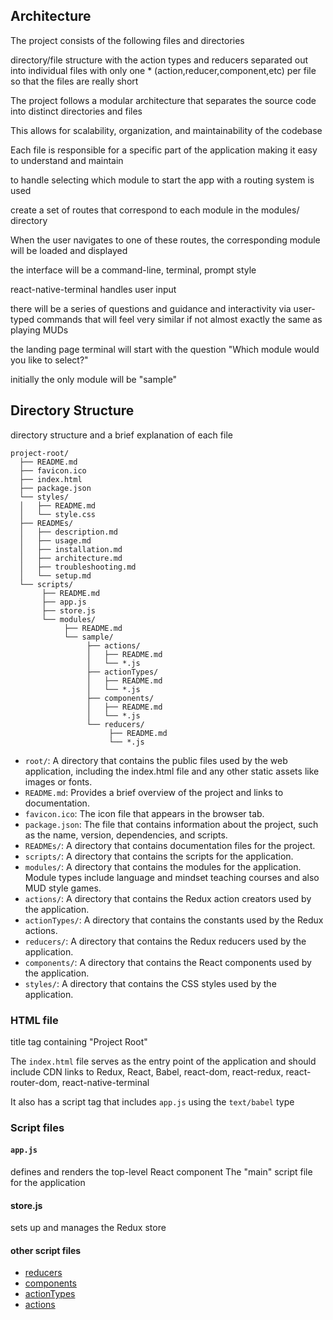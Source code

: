 ## Architecture

The project consists of the following files and directories

directory/file structure with the action types and reducers separated out into individual files
with only one * (action,reducer,component,etc) per file so that the files are really short

The project follows a modular architecture that separates the source code into distinct directories and files

This allows for scalability, organization, and maintainability of the codebase

Each file is responsible for a specific part of the application making it easy to understand and maintain

to handle selecting which module to start the app with a routing system is used

create a set of routes that correspond to each module in the modules/ directory

When the user navigates to one of these routes, the corresponding module will be loaded and displayed

the interface will be a command-line, terminal, prompt style

react-native-terminal handles user input

there will be a series of questions and guidance and interactivity via user-typed commands that will feel very similar if not almost exactly the same as playing MUDs

the landing page terminal will start with the question "Which module would you like to select?"

initially the only module will be "sample"

## Directory Structure

directory structure and a brief explanation of each file

```
project-root/
  ├── README.md
  ├── favicon.ico
  ├── index.html
  ├── package.json
  └── styles/
  │   ├── README.md
  │   └── style.css
  ├── READMEs/
  │   ├── description.md
  │   ├── usage.md
  │   ├── installation.md
  │   ├── architecture.md
  │   ├── troubleshooting.md
  │   └── setup.md
  └── scripts/
       ├── README.md
       ├── app.js
       ├── store.js
       └── modules/
            ├── README.md
            └── sample/
                 ├── actions/
                 │   ├── README.md
                 │   └── *.js
                 ├── actionTypes/
                 │   ├── README.md
                 │   └── *.js
                 ├── components/
                 │   ├── README.md
                 │   └── *.js
                 └── reducers/
                      ├── README.md
                      └── *.js
```

- `root/`: A directory that contains the public files used by the web application, including the index.html file and any other static assets like images or fonts.
- `README.md`: Provides a brief overview of the project and links to documentation.
- `favicon.ico`: The icon file that appears in the browser tab.
- `package.json`: The file that contains information about the project, such as the name, version, dependencies, and scripts.
- `READMEs/`: A directory that contains documentation files for the project.
- `scripts/`: A directory that contains the scripts for the application.
- `modules/`: A directory that contains the modules for the application. Module types include language and mindset teaching courses and also MUD style games.
- `actions/`: A directory that contains the Redux action creators used by the application.
- `actionTypes/`: A directory that contains the constants used by the Redux actions.
- `reducers/`: A directory that contains the Redux reducers used by the application.
- `components/`: A directory that contains the React components used by the application.
- `styles/`: A directory that contains the CSS styles used by the application.

### HTML file

title tag containing "Project Root"

The `index.html` file serves as the entry point of the application and should include CDN links to Redux, React, Babel, react-dom, react-redux, react-router-dom, react-native-terminal

It also has a script tag that includes `app.js` using the `text/babel` type

### Script files

#### `app.js`
defines and renders the top-level React component
The "main" script file for the application

#### store.js

sets up and manages the Redux store

#### other script files

- [reducers](https://github.com/seandinwiddie/project-root/scripts/modules/[module-name]/reducers/README.md)
- [components](https://github.com/seandinwiddie/project-root/scripts/modules/[module-name]/components/README.md)
- [actionTypes](https://github.com/seandinwiddie/project-root/scripts/modules/[module-name]/actionTypes/README.md)
- [actions](https://github.com/seandinwiddie/project-root/scripts/modules/[module-name]/actions/README.md)